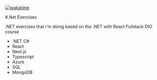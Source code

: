 <a href="https://wakatime.com/badge/user/03f25bf3-aeaa-40fd-ac55-50def597118a/project/5ee31f81-9428-4ac4-9838-48ed09ad7c66">
  <img src="https://wakatime.com/badge/user/03f25bf3-aeaa-40fd-ac55-50def597118a/project/5ee31f81-9428-4ac4-9838-48ed09ad7c66.svg" alt="wakatime">
</a>

#.Net Exercises

.NET exercises that i'm doing based on the .NET with React Fullstack DIO course
- .NET C#
- React
- Next.js
- Typescript
- Azure
- SQL
- MongoDB
